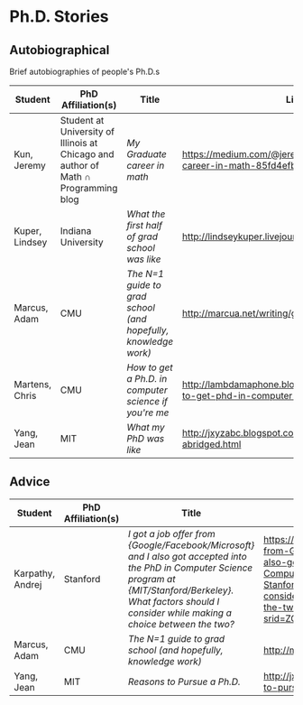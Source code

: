 # Ph.D. Stories

## Autobiographical

Brief autobiographies of people's Ph.D.s

|Student|PhD Affiliation(s)| Title|Link|
|---|---|---|---|
|Kun, Jeremy | Student at University of Illinois at Chicago and author of Math ∩ Programming blog | *My Graduate career in math* |  https://medium.com/@jeremyjkun/my-graduate-career-in-math-85fd4efb0fa9#.gatg6kimv |
|Kuper, Lindsey | Indiana University | *What the first half of grad school was like* | http://lindseykuper.livejournal.com/383642.html|
| Marcus, Adam | CMU | *The N=1 guide to grad school (and hopefully, knowledge work)* | http://marcua.net/writing/gradschool-guide/ |
| Martens, Chris | CMU | *How to get a Ph.D. in computer science if you're me* | http://lambdamaphone.blogspot.com/2015/11/how-to-get-phd-in-computer-science-if.html |
| Yang, Jean | MIT | *What my PhD was like* | http://jxyzabc.blogspot.com/2016/02/my-phd-abridged.html |

## Advice

|Student|PhD Affiliation(s)|Title|Link|
|---|---|---|---|
| Karpathy, Andrej | Stanford | *I got a job offer from {Google/Facebook/Microsoft} and I also got accepted into the PhD in Computer Science program at {MIT/Stanford/Berkeley}. What factors should I consider while making a choice between the two?* | https://www.quora.com/I-got-a-job-offer-from-Google-Facebook-Microsoft-and-I-also-got-accepted-into-the-PhD-in-Computer-Science-program-at-MIT-Stanford-Berkeley-What-factors-should-I-consider-while-making-a-choice-between-the-two/answer/Andrej-Karpathy?srid=ZGbq&share=ff436ad4 |
| Marcus, Adam | CMU | *The N=1 guide to grad school (and hopefully, knowledge work)* | http://marcua.net/writing/gradschool-guide/ |
| Yang, Jean | MIT | *Reasons to Pursue a Ph.D.* | http://jxyzabc.blogspot.com/2011/12/reasons-to-pursue-phd.html |
